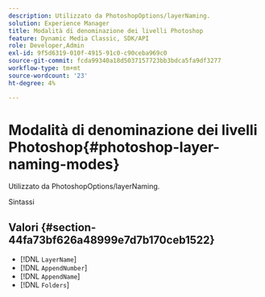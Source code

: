 ```yaml
---
description: Utilizzato da PhotoshopOptions/layerNaming.
solution: Experience Manager
title: Modalità di denominazione dei livelli Photoshop
feature: Dynamic Media Classic, SDK/API
role: Developer,Admin
exl-id: 9f5d6319-010f-4915-91c0-c90ceba969c0
source-git-commit: fcda99340a18d5037157723bb3bdca5fa9df3277
workflow-type: tm+mt
source-wordcount: '23'
ht-degree: 4%

---
```


# Modalità di denominazione dei livelli Photoshop{#photoshop-layer-naming-modes}

Utilizzato da PhotoshopOptions/layerNaming.

Sintassi

## Valori {#section-44fa73bf626a48999e7d7b170ceb1522}

* [!DNL `LayerName`]
* [!DNL `AppendNumber`]
* [!DNL `AppendName`]
* [!DNL `Folders`]
